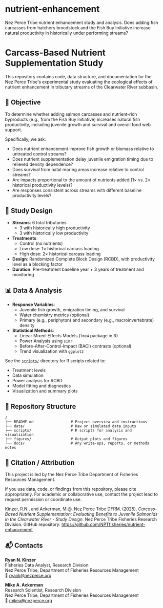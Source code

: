 # nutrient-enhancement

Nez Perce Tribe nutrient enhancement study and analysis. Does adding fish carcasses from hatchery broodstock and the Fish Buy Initiative increase natural productivity in historically under performing streams?

# Carcass-Based Nutrient Supplementation Study

This repository contains code, data structure, and documentation for the Nez Perce Tribe's experimental study evaluating the ecological effects of nutrient enhancement in tributary streams of the Clearwater River subbasin.

## 🎯 Objective

To determine whether adding salmon carcasses and nutrient-rich byproducts (e.g., from the Fish Buy Initiative) increases natural fish productivity, including juvenile growth and survival and overall food web support.

Specifically, we ask:

- Does nutrient enhancement improve fish growth or biomass relative to untreated control streams?
- Does nutrient supplementation delay juvenile emigration timing due to relieved density dependence?
- Does survival from natal rearing areas increase relative to control streams?
- Are impacts proportional to the amount of nutrients added (1× vs. 2× historical productivity levels)?
- Are responses consistent across streams with different baseline productivity levels?

## 🧪 Study Design

- **Streams**: 6 total tributaries
  - 3 with historically high productivity
  - 3 with historically low productivity
- **Treatments**:
  - Control (no nutrients)
  - Low dose: 1× historical carcass loading
  - High dose: 2× historical carcass loading
- **Design**: Randomized Complete Block Design (RCBD), with productivity level as a blocking factor
- **Duration**: Pre-treatment baseline year + 3 years of treatment and monitoring

## 📊 Data & Analysis

- **Response Variables**:
  - Juvenile fish growth, emigration timing, and survival
  - Water chemistry metrics (optional)
  - Primary (e.g., periphyton) and secondary (e.g., macroinvertebrate) density
- **Statistical Methods**:
  - Linear Mixed-Effects Models (`lme4` package in R)
  - Power Analysis using `simr`
  - Before-After-Control-Impact (BACI) contrasts (optional)
  - Trend visualization with `ggplot2`

See the [`scripts/`](./scripts) directory for R scripts related to:
- Treatment levels
- Data simulation
- Power analysis for RCBD
- Model fitting and diagnostics
- Visualization and summary plots

## 📁 Repository Structure

```text
/
├── README.md                 # Project overview and instructions
├── data/                     # Raw or simulated data inputs
├── scripts/                  # R scripts for analysis and visualization
├── figures/                  # Output plots and figures
└── docs/                     # Any write-ups, reports, or methods notes
```

## 🔬 Citation / Attribution

This project is led by the Nez Perce Tribe Department of Fisheries Resources Management.

If you use data, code, or findings from this repository, please cite appropriately. For academic or collaborative use, contact the project lead to request permission or coordinate use.

Kinzer, R.N., and Ackerman, M.@. Nez Perce Tribe DFRM. (2025). *Carcass-Based Nutrient Supplementation: Evaluating Benefits to Juvenile Salmonids in the Clearwater River - Study Design*. Nez Perce Tribe Fisheries Research Division. GitHub repository: https://github.com/NPTfisheries/nutrient-enhancement

## 📬 Contacts

**Ryan N. Kinzer**  
Fisheries Data Analyst, Research Division  
Nez Perce Tribe, Department of Fisheries Resources Management  
📧 [ryank@nezperce.org](mailto:ryank@nezperce.org)

**Mike A. Ackerman**  
Research Scientist, Research Division  
Nez Perce Tribe, Department of Fisheries Resources Management  
📧 [mikea@nezperce.org](mailto:mikea@nezperce.org)


